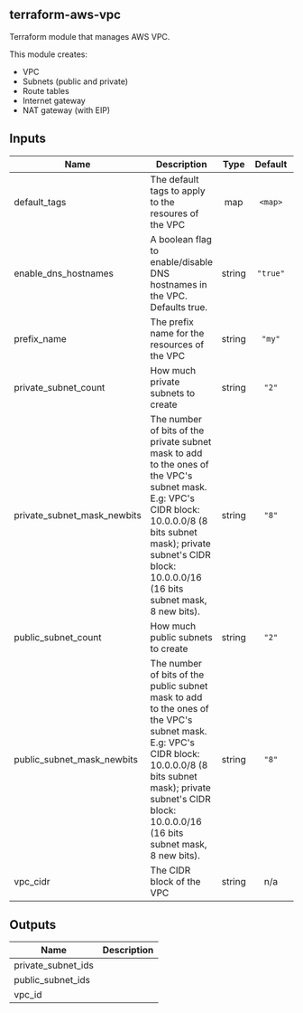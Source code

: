 ## terraform-aws-vpc

Terraform module that manages AWS VPC.

This module creates:

- VPC
- Subnets (public and private)
- Route tables
- Internet gateway
- NAT gateway (with EIP)

## Inputs

| Name | Description | Type | Default | Required |
|------|-------------|:----:|:-----:|:-----:|
| default\_tags | The default tags to apply to the resoures of the VPC | map | `<map>` | no |
| enable\_dns\_hostnames | A boolean flag to enable/disable DNS hostnames in the VPC. Defaults true. | string | `"true"` | no |
| prefix\_name | The prefix name for the resources of the VPC | string | `"my"` | no |
| private\_subnet\_count | How much private subnets to create | string | `"2"` | no |
| private\_subnet\_mask\_newbits | The number of bits of the private subnet mask to add to the ones of the VPC's subnet mask. E.g: VPC's CIDR block: 10.0.0.0/8 (8 bits subnet mask); private subnet's CIDR block: 10.0.0.0/16 (16 bits subnet mask, 8 new bits). | string | `"8"` | no |
| public\_subnet\_count | How much public subnets to create | string | `"2"` | no |
| public\_subnet\_mask\_newbits | The number of bits of the public subnet mask to add to the ones of the VPC's subnet mask. E.g: VPC's CIDR block: 10.0.0.0/8 (8 bits subnet mask); private subnet's CIDR block: 10.0.0.0/16 (16 bits subnet mask, 8 new bits). | string | `"8"` | no |
| vpc\_cidr | The CIDR block of the VPC | string | n/a | yes |

## Outputs

| Name | Description |
|------|-------------|
| private\_subnet\_ids |  |
| public\_subnet\_ids |  |
| vpc\_id |  |

